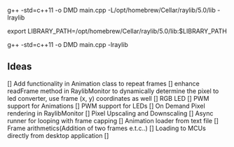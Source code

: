 g++ -std=c++11 -o DMD main.cpp -L/opt/homebrew/Cellar/raylib/5.0/lib -lraylib

export LIBRARY_PATH=/opt/homebrew/Cellar/raylib/5.0/lib:$LIBRARY_PATH


g++ -std=c++11 -o DMD main.cpp -lraylib

## Ideas

[] Add functionality in Animation class to repeat frames
[] enhance readFrame method in RaylibMonitor to dynamically determine
    the pixel to led converter, use frame (x, y) coordinates as well
[] RGB LED
[] PWM support for Animations 
[] PWM support for LEDs
[] On Demand Pixel rendering in RaylibMonitor
[] Pixel Upscaling and Downscaling
[] Async runner for looping with frame capping
[] Animation loader from text file
[] Frame arithmetics(Addition of two frames e.t.c..)
[] Loading to MCUs directly from desktop application
[] 